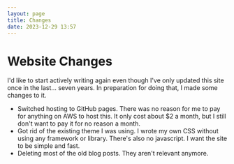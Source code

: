 ```yaml
---
layout: page
title: Changes
date: 2023-12-29 13:57
---
```

# Website Changes

I'd like to start actively writing again even though I've only updated this site once in the last... seven years. In preparation for doing that, I made some changes to it.

* Switched hosting to GitHub pages. There was no reason for me to pay for anything on AWS to host this. It only cost about $2 a month, but I still don't want to pay it for no reason a month.
* Got rid of the existing theme I was using. I wrote my own CSS without using any framework or library. There's also no javascript. I want the site to be simple and fast.
* Deleting most of the old blog posts. They aren't relevant anymore.